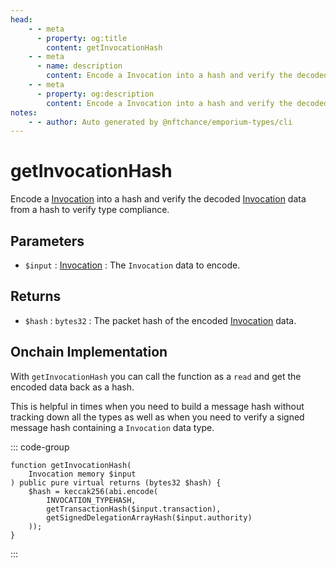 ```yaml
---
head:
    - - meta
      - property: og:title
        content: getInvocationHash
    - - meta
      - name: description
        content: Encode a Invocation into a hash and verify the decoded data to verify type compliance.
    - - meta
      - property: og:description
        content: Encode a Invocation into a hash and verify the decoded data to verify type compliance.
notes:
    - - author: Auto generated by @nftchance/emporium-types/cli
---
```

        
# getInvocationHash

Encode a [Invocation](/generated/base-types/Invocation) into a hash and verify the decoded [Invocation](/generated/base-types/Invocation) data from a hash to verify type compliance.

## Parameters

- `$input` : [Invocation](/generated/base-types/Invocation) : The `Invocation` data to encode.

## Returns

- `$hash` : `bytes32` : The packet hash of the encoded [Invocation](/generated/base-types/Invocation) data.

## Onchain Implementation

With `getInvocationHash` you can call the function as a `read` and get the encoded data back as a hash. 
        
This is helpful in times when you need to build a message hash without tracking down all the types as well as when you need to verify a signed message hash containing a `Invocation` data type.

::: code-group

``` solidity [Types.sol:getInvocationHash]
function getInvocationHash(
	Invocation memory $input
) public pure virtual returns (bytes32 $hash) {
	$hash = keccak256(abi.encode(
		INVOCATION_TYPEHASH,
		getTransactionHash($input.transaction),
		getSignedDelegationArrayHash($input.authority)
	));
}
``` 

:::